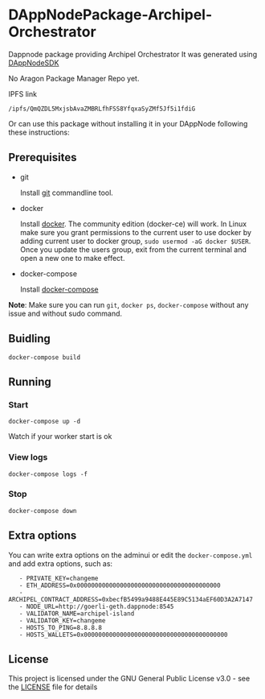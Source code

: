 # DAppNodePackage-Archipel-Orchestrator

Dappnode package providing Archipel Orchestrator
It was generated using [DAppNodeSDK](https://github.com/dappnode/DAppNodeSDK)

No Aragon Package Manager Repo yet.

IPFS link 
```
/ipfs/QmQZDL5MxjsbAvaZMBRLfhFSS8YfqxaSyZMf5Jf5i1fdiG
```



Or can use this package without installing it in your DAppNode following these instructions:

## Prerequisites

- git

   Install [git](https://git-scm.com/book/en/v2/Getting-Started-Installing-Git) commandline tool.

- docker

   Install [docker](https://docs.docker.com/engine/installation). The community edition (docker-ce) will work. In Linux make sure you grant permissions to the current user to use docker by adding current user to docker group, `sudo usermod -aG docker $USER`. Once you update the users group, exit from the current terminal and open a new one to make effect.

- docker-compose

   Install [docker-compose](https://docs.docker.com/compose/install)
   
**Note**: Make sure you can run `git`, `docker ps`, `docker-compose` without any issue and without sudo command.


## Buidling

`docker-compose build`

## Running

### Start

`docker-compose up -d`

Watch if your worker start is ok

### View logs

`docker-compose logs -f`

### Stop

`docker-compose down`

## Extra options

You can write extra options on the adminui or edit the `docker-compose.yml` and add extra options, such as:
```
   - PRIVATE_KEY=changeme
   - ETH_ADDRESS=0x0000000000000000000000000000000000000000
   - ARCHIPEL_CONTRACT_ADDRESS=0xbecfB5499a9488E445E89C5134aEF60D3A2A7147
   - NODE_URL=http://goerli-geth.dappnode:8545
   - VALIDATOR_NAME=archipel-island
   - VALIDATOR_KEY=changeme
   - HOSTS_TO_PING=8.8.8.8
   - HOSTS_WALLETS=0x0000000000000000000000000000000000000000
```

## License

This project is licensed under the GNU General Public License v3.0 - see the [LICENSE](LICENSE) file for details

